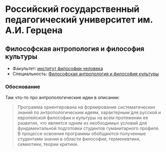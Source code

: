 # Российский государственный педагогический университет им. А.И. Герцена

## Философская антропология и философия культуры

- Факультет: [институт философии человека]()
- Специальность: [Философская антропология и философия культуры](https://atlas.herzen.spb.ru/profile.php?id=6337)

### Обоснование

Там что-то про антропологические идеи в описании:

> Программа ориентирована на формирование систематических знаний по
> антропологическим идеям, характерным для русской и европейской философии и
> культуры на всем протяжении ее развития, что является одним из необходимых
> условий для фундаментальной подготовки студентов гуманитарного профиля. В
> процессе освоения программы обобщаются полученные студентами знания в области
> философии, герменевтики, семиотики, теории критики.
